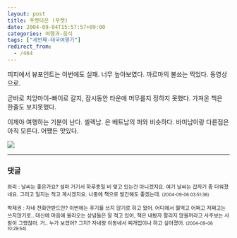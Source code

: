 ```yaml
---
layout: post
title: 푸켓타운 (푸켓)
date: 2004-09-04T15:57:57+09:00
categories: 여행과-음식
tags: ["세번째-태국여행기"]
redirect_from:
  - /464
---
```


피피에서 뷰포인트는 이번에도 실패. 너무 높아보였다. 까르마의 불쑈는 찍었다. 동영상으로.

곧바로 치앙마이-빠이로 갈지, 잠시동안 타운에 머무를지 정하지 못했다. 가져온 책은 한줄도 보지못했다.

이제야 여행하는 기분이 난다. 셀렉남. 은 베트남의 퍼와 비슷하다. 바미남이랑 다른점은 아직 모른다. 어쨌든 맛있다.

<a title="Flickr에서 돌핀호텔님의 PICT0993" href="http://www.flickr.com/photos/jinto/3230087347/" target="flickr"><img src="http://farm4.static.flickr.com/3109/3230087347_a1b7fbf36a_b.jpg" ></a>

* * *

### 댓글



<!--- cmt:810 --->
<!--- mail: --->
<!--- parent:0 --->

<small>와리 : 날씨는 좋은가요?  설마 거기서 하루종일 비 맞고 있는건 아니겠지요. 여기 날씨는 갑자기 좀 더워졌네요.  그리고 일지는 적고 계시겠지요. 나중에 책으로 발간해도 좋겠는데. <small>(2004-09-06 03:51:36)</small></small>


<!--- cmt:811 --->
<!--- mail: --->
<!--- parent:0 --->

<small>박제권 : 자네 전화안받드만? 이번에는 후기를 쓰지 않기로 하고 왔어. 어디에서 뭘먹고 어쩌고 저쩌고는 쓰지않기로..   대신에 마음에 올라오는 상념들은 잘 적고 있어, 책은 내봤자 팔리지 않을꺼라고 사주보는 사람이 그랬잖아. 거.. 누가 보겠어? 그지?  자네랑 이동네서 찌개집이나 하고 싶어졌어. <small>(2004-09-06 10:29:54)</small></small>

